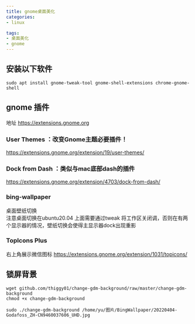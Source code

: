 ```yaml
---
title: gnome桌面美化
categories:
- linux

tags:
- 桌面美化
- gnome
---
```



## 安装以下软件
```shell
sudo apt install gnome-tweak-tool gnome-shell-extensions chrome-gnome-shell
```


## gnome 插件
地址 https://extensions.gnome.org

### User Themes ：改变Gnome主题必要插件！
https://extensions.gnome.org/extension/19/user-themes/

### Dock from Dash ：类似与mac底部dash的插件
https://extensions.gnome.org/extension/4703/dock-from-dash/


### bing-wallpaper
桌面壁纸切换  
注意桌面切换在ubuntu20.04 上面需要通过tweak 将工作区关闭调，否则在有两个显示器的情况，壁纸切换会使得主显示器dock出现重影

### TopIcons Plus
右上角展示微信图标
https://extensions.gnome.org/extension/1031/topicons/


## 锁屏背景
```shell
wget github.com/thiggy01/change-gdm-background/raw/master/change-gdm-background
chmod +x change-gdm-background

sudo ./change-gdm-background /home/yu/图片/BingWallpaper/20220404-Godafoss_ZH-CN9460037606_UHD.jpg
```